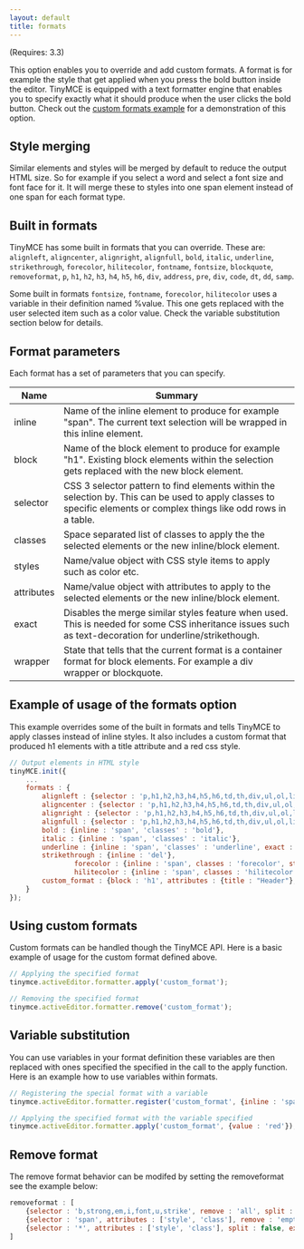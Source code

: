 ```yaml
---
layout: default
title: formats
---
```


(Requires: 3.3)

This option enables you to override and add custom formats. A format is for example the style that get applied when you press the bold button inside the editor. TinyMCE is equipped with a text formatter engine that enables you to specify exactly what it should produce when the user clicks the bold button. Check out the [custom formats example](https://www.tinymce.com/docs/demo/format-custom/) for a demonstration of this option.

## Style merging

Similar elements and styles will be merged by default to reduce the output HTML size. So for example if you select a word and select a font size and font face for it. It will merge these to styles into one span element instead of one span for each format type.

## Built in formats

TinyMCE has some built in formats that you can override. These are: `alignleft`, `aligncenter`, `alignright`, `alignfull`, `bold`, `italic`, `underline`, `strikethrough`, `forecolor`, `hilitecolor`, `fontname`, `fontsize`, `blockquote`, `removeformat`, `p`, `h1`, `h2`, `h3`, `h4`, `h5`, `h6`, `div`, `address`, `pre`, `div`, `code`, `dt`, `dd`, `samp`.

Some built in formats `fontsize`, `fontname`, `forecolor`, `hilitecolor` uses a variable in their definition named %value. This one gets replaced with the user selected item such as a color value. Check the variable substitution section below for details.

## Format parameters

Each format has a set of parameters that you can specify.

| Name | Summary |
| --- | --- |
| inline | Name of the inline element to produce for example "span". The current text selection will be wrapped in this inline element. |
| block | Name of the block element to produce for example "h1". Existing block elements within the selection gets replaced with the new block element. |
| selector | CSS 3 selector pattern to find elements within the selection by. This can be used to apply classes to specific elements or complex things like odd rows in a table. |
| classes | Space separated list of classes to apply the the selected elements or the new inline/block element. |
| styles | Name/value object with CSS style items to apply such as color etc. |
| attributes | Name/value object with attributes to apply to the selected elements or the new inline/block element. |
| exact | Disables the merge similar styles feature when used. This is needed for some CSS inheritance issues such as text-decoration for underline/strikethough. |
| wrapper | State that tells that the current format is a container format for block elements. For example a div wrapper or blockquote. |

## Example of usage of the formats option

This example overrides some of the built in formats and tells TinyMCE to apply classes instead of inline styles. It also includes a custom format that produced h1 elements with a title attribute and a red css style.

```js
// Output elements in HTML style
tinyMCE.init({
	...
	formats : {
		alignleft : {selector : 'p,h1,h2,h3,h4,h5,h6,td,th,div,ul,ol,li,table,img', classes : 'left'},
		aligncenter : {selector : 'p,h1,h2,h3,h4,h5,h6,td,th,div,ul,ol,li,table,img', classes : 'center'},
		alignright : {selector : 'p,h1,h2,h3,h4,h5,h6,td,th,div,ul,ol,li,table,img', classes : 'right'},
		alignfull : {selector : 'p,h1,h2,h3,h4,h5,h6,td,th,div,ul,ol,li,table,img', classes : 'full'},
		bold : {inline : 'span', 'classes' : 'bold'},
		italic : {inline : 'span', 'classes' : 'italic'},
		underline : {inline : 'span', 'classes' : 'underline', exact : true},
		strikethrough : {inline : 'del'},
                forecolor : {inline : 'span', classes : 'forecolor', styles : {color : '%value'}},
                hilitecolor : {inline : 'span', classes : 'hilitecolor', styles : {backgroundColor : '%value'}},
		custom_format : {block : 'h1', attributes : {title : "Header"}, styles : {color : red}}
	}
});
```

## Using custom formats

Custom formats can be handled though the TinyMCE API. Here is a basic example of usage for the custom format defined above.

```js
// Applying the specified format
tinymce.activeEditor.formatter.apply('custom_format');

// Removing the specified format
tinymce.activeEditor.formatter.remove('custom_format');
```

## Variable substitution

You can use variables in your format definition these variables are then replaced with ones specified the specified in the call to the apply function. Here is an example how to use variables within formats.

```js
// Registering the special format with a variable
tinymce.activeEditor.formatter.register('custom_format', {inline : 'span', styles : {color : '%value'}});

// Applying the specified format with the variable specified
tinymce.activeEditor.formatter.apply('custom_format', {value : 'red'});
```

## Remove format

The remove format behavior can be modifed by setting the removeformat see the example below:

```js
removeformat : [
    {selector : 'b,strong,em,i,font,u,strike', remove : 'all', split : true, expand : false, block_expand : true, deep : true},
    {selector : 'span', attributes : ['style', 'class'], remove : 'empty', split : true, expand : false, deep : true},
    {selector : '*', attributes : ['style', 'class'], split : false, expand : false, deep : true}
]
```
